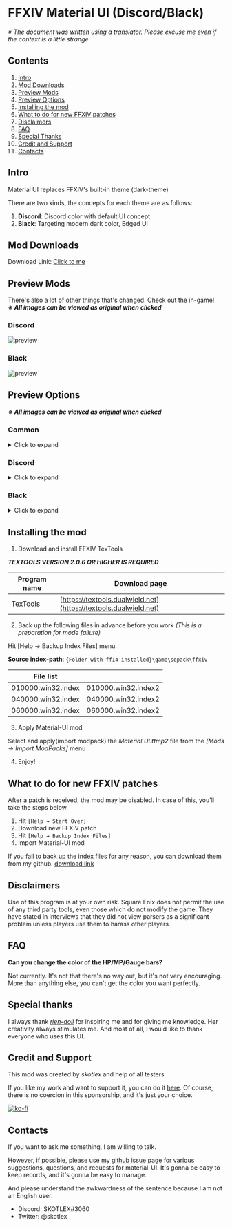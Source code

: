 # FFXIV Material UI (Discord/Black)

*※ The document was written using a translator. Please excuse me even if the context is a little strange.*

## Contents

1. [Intro](#intro)  
2. [Mod Downloads](#mod-downloads)  
3. [Preview Mods](#preview-mods)  
4. [Preview Options](#preview-options)
5. [Installing the mod](#installing-the-mod)  
6. [What to do for new FFXIV patches](#what-to-do-for-new-ffxiv-patches)  
7. [Disclaimers](#disclaimers)  
8. [FAQ](#faq)  
9. [Special Thanks](#special-thanks)  
10. [Credit and Support](#credit-and-support)  
11. [Contacts](#contacts)


## Intro

Material UI replaces FFXIV's built-in theme (dark-theme)

There are two kinds, the concepts for each theme are as follows:

1. **Discord**: Discord color with default UI concept
2. **Black**: Targeting modern dark color, Edged UI

## Mod Downloads

Download Link: [Click to me](https://github.com/skotlex/ffxiv-material-ui/releases)

## Preview Mods

There's also a lot of other things that's changed. Check out the in-game!  
<b><i>※ All images can be viewed as original when clicked</i></b>

### Discord
![preview](https://github.com/skotlex/ffxiv-material-ui/blob/master/ModPacks/Resources/Preview/preview(discord).png)

### Black
![preview](https://github.com/skotlex/ffxiv-material-ui/blob/master/ModPacks/Resources/Preview/preview(black).png)

## Preview Options

<b><i>※ All images can be viewed as original when clicked</i></b>

### Common
<details>
<summary>Click to expand</summary>

- **gradation gauge bar color**

![preview](https://github.com/skotlex/ffxiv-material-ui/blob/master/ModPacks/OPTIONS/Common/gradation-gauge-bar-color/preview.png)

- **limit break simple**

![preview](https://github.com/skotlex/ffxiv-material-ui/blob/master/ModPacks/OPTIONS/Common/limit-break-simple/preview.png)

- **party shield purple color**

![preview](https://github.com/skotlex/ffxiv-material-ui/blob/master/ModPacks/OPTIONS/Common/party-shield-purple-color/preview.png)

- **range dps job icon color**

![preview](https://github.com/skotlex/ffxiv-material-ui/blob/master/ModPacks/OPTIONS/Common/range-dps-job-icon-color/preview.png)

- **target castbar red color**

![preview](https://github.com/skotlex/ffxiv-material-ui/blob/master/ModPacks/OPTIONS/Common/target-castbar-red-color/preview.png)

</details>

### Discord
<details>
<summary>Click to expand</summary>

- **minimap remove NSEW**

![preview](https://github.com/skotlex/ffxiv-material-ui/blob/master/ModPacks/OPTIONS/Discord/minimap-remove-NSEW/preview.png)

- **removed button background**

![preview](https://github.com/skotlex/ffxiv-material-ui/blob/master/ModPacks/OPTIONS/Discord/removed-button-background/preview.png)

- **selected window border**

![preview](https://github.com/skotlex/ffxiv-material-ui/blob/master/ModPacks/OPTIONS/Discord/selected-window-border/preview.png)

- **square minimap**

![preview](https://github.com/skotlex/ffxiv-material-ui/blob/master/ModPacks/OPTIONS/Discord/square-minimap/preview.png)

- **transparency window**

![preview](https://github.com/skotlex/ffxiv-material-ui/blob/master/ModPacks/OPTIONS/Discord/transparency-window/preview.png)

</details>

### Black
<details>
<summary>Click to expand</summary>

- **circle minimap**

![preview](https://github.com/skotlex/ffxiv-material-ui/blob/master/ModPacks/OPTIONS/Black/circle-minimap/preview.png)

- **minimap remove NSEW**

![preview](https://github.com/skotlex/ffxiv-material-ui/blob/master/ModPacks/OPTIONS/Black/minimap-remove-NSEW/preview.png)

- **selected window border**

![preview](https://github.com/skotlex/ffxiv-material-ui/blob/master/ModPacks/OPTIONS/Black/selected-window-border/preview.png)

- **talk dialog grey color**

![preview](https://github.com/skotlex/ffxiv-material-ui/blob/master/ModPacks/OPTIONS/Black/talk-dialog-grey-color/preview.png)

- **transparency window**

![preview](https://github.com/skotlex/ffxiv-material-ui/blob/master/ModPacks/OPTIONS/Black/transparency-window/preview.png)

</details>

## Installing the mod

1. Download and install FFXIV TexTools

***TEXTOOLS VERSION 2.0.6 OR HIGHER IS REQUIRED***

| Program name  | Download page |
|---|---|
| TexTools | [https://textools.dualwield.net](https://textools.dualwield.net) |

2. Back up the following files in advance before you work *(This is a preparation for mode failure)*

Hit [Help → Backup Index Files] menu. 

**Source index-path**: `{Folder with ff14 installed}\game\sqpack\ffxiv`

| File list |   |
|---|---|
| 010000.win32.index | 010000.win32.index2 |
| 040000.win32.index | 040000.win32.index2 |
| 060000.win32.index | 060000.win32.index2 |

3. Apply Material-UI mod

Select and apply(import modpack) the *Material UI.ttmp2* file from the *[Mods → Import ModPacks]* menu

4. Enjoy!

## What to do for new FFXIV patches

After a patch is received, the mod may be disabled. In case of this, you'll take the steps below.

1. Hit `[Help → Start Over]`
2. Download new FFXIV patch
3. Hit `[Help → Backup Index Files]`
4. Import Material-UI mod

If you fail to back up the index files for any reason, you can download them from my github. [download link](https://github.com/skotlex/ffxiv-material-ui/tree/master/Discord/Index_Backups)

## Disclaimers

Use of this program is at your own risk. Square Enix does not permit the use of any third party tools, even those which do not modify the game. They have stated in interviews that they did not view parsers as a significant problem unless players use them to harass other players

## FAQ

**Can you change the color of the HP/MP/Gauge bars?**

Not currently. It's not that there's no way out, but it's not very encouraging. More than anything else, you can't get the color you want perfectly.

## Special thanks

I always thank [*rien-doll*](https://github.com/rien-doll/minimal-ui) for inspiring me and for giving me knowledge. Her creativity always stimulates me. And most of all, I would like to thank everyone who uses this UI.

## Credit and Support

This mod was created by *skotlex* and help of all testers. 

If you like my work and want to support it, you can do it [here](https://ko-fi.com/skotlex). Of course, there is no coercion in this sponsorship, and it's just your choice.

[![ko-fi](https://www.ko-fi.com/img/githubbutton_sm.svg)](https://ko-fi.com/O4O8YTN7)

## Contacts

If you want to ask me something, I am willing to talk. 

However, if possible, please use [my github issue page](https://github.com/skotlex/ffxiv-material-ui/issues) for various suggestions, questions, and requests for material-UI. It's gonna be easy to keep records, and it's gonna be easy to manage.

And please understand the awkwardness of the sentence because I am not an English user.

* Discord: SKOTLEX#3060
* Twitter: @skotlex
